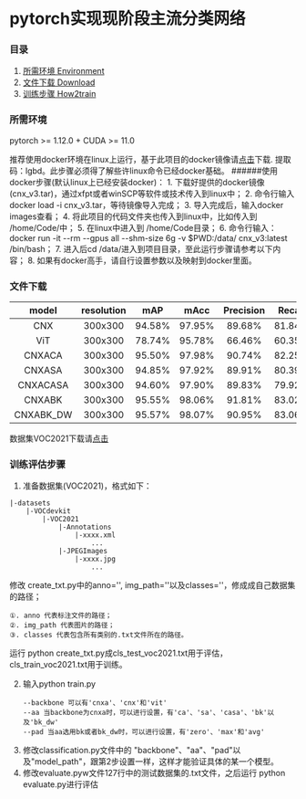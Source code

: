 # pytorch实现现阶段主流分类网络


### 目录
1. [所需环境 Environment](#所需环境)
2. [文件下载 Download](#文件下载)
3. [训练步骤 How2train](#训练评估步骤)

### 所需环境
pytorch >= 1.12.0 + CUDA >= 11.0

推荐使用docker环境在linux上运行，基于此项目的docker镜像请[点击](https://pan.baidu.com/s/1963dCct6ZERe2PB1vVDohQ?pwd=lgbd
)下载. 提取码：lgbd。此步骤必须得了解些许linux命令已经docker基础。
######使用docker步骤(默认linux上已经安装docker)：
    1. 下载好提供的docker镜像(cnx_v3.tar)，通过xfpt或者winSCP等软件或技术传入到linux中；
    2. 命令行输入 docker load -i cnx_v3.tar，等待镜像导入完成；
    3. 导入完成后，输入docker images查看；
    4. 将此项目的代码文件夹也传入到linux中，比如传入到 /home/Code/中；
    5. 在linux中进入到 /home/Code目录；
    6. 命令行输入：docker run -it --rm --gpus all --shm-size 6g -v $PWD:/data/ cnx_v3:latest /bin/bash； 
    7. 进入后cd /data/进入到项目目录，至此运行步骤请参考以下内容；
    8. 如果有docker高手，请自行设置参数以及映射到docker里面。

### 文件下载
| model | resolution | mAP | mAcc | Precision | Recall | F1 | Para | FLOPs | model |
|:---:|:---:|:---:|:---:|:---:| :---:|:---:|:---:|:---:|:---:|
| CNX | 300x300 | 94.58% | 97.95% | 89.68% | 81.84% | 83.50% | 87.532M | 25.701G | [model](https://pan.baidu.com/s/1bcsu-43abh8Vd4hNO3_ZXg?pwd=kx51) |
| ViT | 300x300 | 78.74% | 95.78% | 66.46% | 60.35% | 61.09% | 85.663M | 27.808G | [model](https://pan.baidu.com/s/18-s7g6RJj5Cxx5cdWDcciQ?pwd=295) |
| CNXACA | 300x300 | 95.50% | 97.98% | 90.74% | 82.25% | 84.21% | 87.664M | 25.702G | [model](https://pan.baidu.com/s/16K5aHaDdVGeTA6aLWl7szQ?pwd=vh6z) |
| CNXASA | 300x300 | 94.85% | 97.92% | 89.91% | 80.39% | 82.80% | 87.532M | 25.701G | [model](https://pan.baidu.com/s/16YK3ARMJr5SJg04zPVkfqQ?pwd=m2x2) |
| CNXACASA | 300x300 | 94.60% | 97.90% | 89.83% | 79.92% | 82.58% | 87.532M | 25.702G | [model](https://pan.baidu.com/s/1a37lftxrnAsfAJGoIj5uJQ?pwd=0jyb) |
| CNXABK | 300x300 | 95.55% | 98.06% | 91.81% | 83.02% | 85.08% | 231.846M | 38.262G | [model](https://pan.baidu.com/s/1D547scFL96q72X_7YJOtMA?pwd=xo7b) |
| CNXABK_DW | 300x300 | 95.57% | 98.07% | 90.95% | 83.06% | 84.77% | 98.158M | 27.551G | [model](https://pan.baidu.com/s/1C0YBoSq4jzEft5saONmYrg?pwd=6in8) |


数据集VOC2021下载请[点击](https://pan.baidu.com/s/1d85TPuhMutvsHYyKeouoeQ?pwd=px81) 

### 训练评估步骤
1. 准备数据集(VOC2021)，格式如下：
```
|-datasets
    |-VOCdevkit
        |-VOC2021
            |-Annotations
                |-xxxx.xml
                    ...
            |-JPEGImages
                |-xxxx.jpg
                    ...

```
修改 create_txt.py中的anno='', img_path=''以及classes=''，修成成自己数据集的路径；
            
    ①. anno 代表标注文件的路径；
    ②. img_path 代表图片的路径；
    ③. classes 代表包含所有类别的.txt文件所在的路径。

运行 python create_txt.py成cls_test_voc2021.txt用于评估，cls_train_voc2021.txt用于训练。

2. 输入python train.py
    ```
    --backbone 可以有'cnxa'、'cnx'和'vit'
    --aa 当backbone为cnxa时，可以进行设置，有'ca'、'sa'、'casa'、'bk'以及'bk_dw'
    --pad 当aa选用bk或者bk_dw时，可以进行设置，有'zero'、'max'和'avg'
    ```
3. 修改classification.py文件中的 "backbone"、"aa"、"pad"以及"model_path"，跟第2步设置一样，这样才能验证具体的某一个模型。
4. 修改evaluate.pyw文件127行中的测试数据集的.txt文件，之后运行 python evaluate.py进行评估
